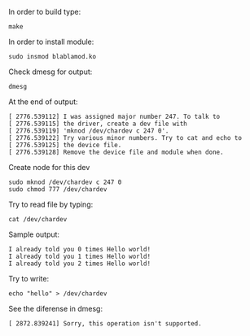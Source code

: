 In order to build type:

	make

In order to install module:

	sudo insmod blablamod.ko
	
Check dmesg for output:

	dmesg
	
At the end of output:

	[ 2776.539112] I was assigned major number 247. To talk to
	[ 2776.539115] the driver, create a dev file with
	[ 2776.539119] 'mknod /dev/chardev c 247 0'.
	[ 2776.539122] Try various minor numbers. Try to cat and echo to
	[ 2776.539125] the device file.
	[ 2776.539128] Remove the device file and module when done.
	
Create node for this dev

	sudo mknod /dev/chardev c 247 0
	sudo chmod 777 /dev/chardev

Try to read file by typing:
	
	cat /dev/chardev
	
Sample output:

	I already told you 0 times Hello world!
	I already told you 1 times Hello world!
	I already told you 2 times Hello world!
	
Try to write:

	echo "hello" > /dev/chardev
	
See the diferense in dmesg:

	[ 2872.839241] Sorry, this operation isn't supported.



